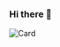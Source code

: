 ### Hi there 👋

![Card](https://github-readme-stats-git-masterrstaa-rickstaa.vercel.app/api?username=thatspock&count_private=false&show_icons=true&bg_color=22272E&text_color=9F9F9F)
